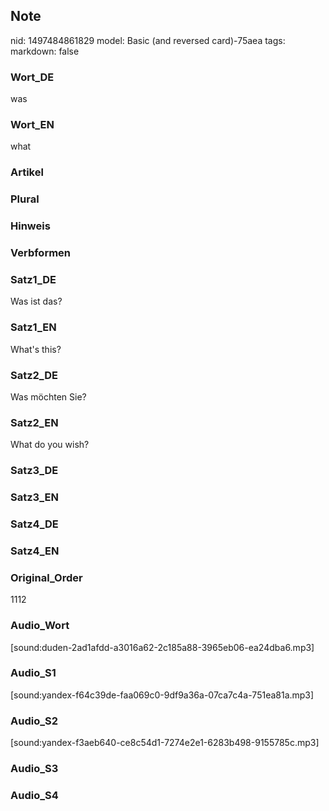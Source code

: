 ## Note
nid: 1497484861829
model: Basic (and reversed card)-75aea
tags: 
markdown: false

### Wort_DE
was

### Wort_EN
what

### Artikel


### Plural


### Hinweis


### Verbformen


### Satz1_DE
Was ist das?

### Satz1_EN
What's this?

### Satz2_DE
Was möchten Sie?

### Satz2_EN
What do you wish?

### Satz3_DE


### Satz3_EN


### Satz4_DE


### Satz4_EN


### Original_Order
1112

### Audio_Wort
[sound:duden-2ad1afdd-a3016a62-2c185a88-3965eb06-ea24dba6.mp3]

### Audio_S1
[sound:yandex-f64c39de-faa069c0-9df9a36a-07ca7c4a-751ea81a.mp3]

### Audio_S2
[sound:yandex-f3aeb640-ce8c54d1-7274e2e1-6283b498-9155785c.mp3]

### Audio_S3


### Audio_S4

